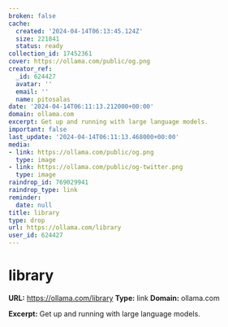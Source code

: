 ```yaml
---
broken: false
cache:
  created: '2024-04-14T06:13:45.124Z'
  size: 221841
  status: ready
collection_id: 17452361
cover: https://ollama.com/public/og.png
creator_ref:
  _id: 624427
  avatar: ''
  email: ''
  name: pitosalas
date: '2024-04-14T06:11:13.212000+00:00'
domain: ollama.com
excerpt: Get up and running with large language models.
important: false
last_update: '2024-04-14T06:11:13.468000+00:00'
media:
- link: https://ollama.com/public/og.png
  type: image
- link: https://ollama.com/public/og-twitter.png
  type: image
raindrop_id: 769029941
raindrop_type: link
reminder:
  date: null
title: library
type: drop
url: https://ollama.com/library
user_id: 624427
---
```


# library

**URL:** https://ollama.com/library
**Type:** link
**Domain:** ollama.com

**Excerpt:** Get up and running with large language models.
